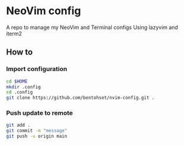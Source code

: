 # NeoVim config

A repo to manage my NeoVim and Terminal configs
Using lazyvim and iterm2

## How to

### Import configuration

```bash
cd $HOME
mkdir .config
cd .config
git clone https://github.com/bentohset/nvim-config.git .
```

### Push update to remote

```bash
git add .
git commit -m "message"
git push -u origin main
```
